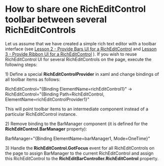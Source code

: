 # How to share one RichEditControl toolbar between several RichEditControls


<p>Let us assume that we have created a simple rich text editor with a toolbar interface (see <a href="http://documentation.devexpress.com/#WPF/CustomDocument8847"><u>Lesson 2 - Provide Bars UI for a RichEditControl</u></a> and <a href="http://documentation.devexpress.com/#WPF/CustomDocument8853"><u>Lesson 3 - Provide Ribbon UI for a RichEditControl</u></a> ). If you wish to reuse RichEditControl UI for several RichEditControls on the page, execute the following steps:</p><p>1) Define a special <strong>RichEditControlProvider</strong> in xaml and change bindings of all toolbar items as follows:</p><p>RichEditControl="{Binding ElementName=richEditControl1}"    ->    RichEditControl="{Binding Path=RichEditControl, ElementName=richEditControlProvider1}"</p><p>This will point toolbar items to an intermediate component instead of a particular RichEditControl instance.</p><p>2) Remove binding to the BarManager component (it is defined for the <strong>RichEditControl.BarManager</strong> property):</p><p>BarManager="{Binding ElementName=barManager1, Mode=OneTime}"</p><p>3) Handle the <strong>RichEditControl.GotFocus</strong> event for all RichEditControls on the page to assign BarManager to the current RichEditControl and assign this RichEditControl to the <strong>RichEditBarController.RichEditControl</strong> property.</p>

<br/>


